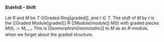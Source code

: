 #### $\defn$ – Shift
Let $R$ and $M$ be $T$-[[Graded Ring|graded]], and $t\in T$. The *shift* of $M$ by $t$ is the [[Graded Module|graded]] $R$-[[Module|module]] $M(t)$ with graded pieces $M(t)_i:=M_{t+i}$. This is [[Isomorphism|isomorphic]] to $M$ as an $R$-module, when we forget about the graded structure.